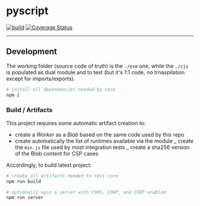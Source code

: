 # pyscript

[![build](https://github.com/WebReflection/python/actions/workflows/node.js.yml/badge.svg)](https://github.com/WebReflection/python/actions/workflows/node.js.yml) [![Coverage Status](https://coveralls.io/repos/github/WebReflection/python/badge.svg?branch=api&t=1RBdLX)](https://coveralls.io/github/WebReflection/python?branch=api)

---

## Development

The working folder (source code of truth) is the `./esm` one, while the `./cjs` is populated as dual module and to test (but it's 1:1 code, no trnaspilation except for imports/exports).

```sh
# install all dependencies needed by core
npm i
```

### Build / Artifacts

This project requires some automatic artifact creation to:

-   create a _Worker_ as a _Blob_ based on the same code used by this repo
-   create automatically the list of runtimes available via the module
    _ create the `min.js` file used by most integration tests
    _ create a sha256 version of the Blob content for CSP cases

Accordingly, to build latest project:

```sh
# create all artifacts needed to test core
npm run build

# optionally spin a server with CORS, COOP, and COEP enabled
npm run server
```
